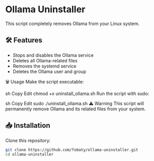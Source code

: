 # Ollama Uninstaller

This script completely removes Ollama from your Linux system.

## 🛠️ Features
- Stops and disables the Ollama service
- Deletes all Ollama-related files
- Removes the systemd service
- Deletes the Ollama user and group

🗑️ Usage
Make the script executable:

sh
Copy
Edit
chmod +x uninstall_ollama.sh
Run the script with sudo:

sh
Copy
Edit
sudo ./uninstall_ollama.sh
⚠️ Warning
This script will permanently remove Ollama and its related files from your system.

## 📥 Installation
Clone this repository:
```sh
git clone https://github.com/fobaty/ollama-uninstaller.git
cd ollama-uninstaller


